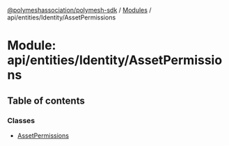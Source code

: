 [@polymeshassociation/polymesh-sdk](../README.md) / [Modules](../modules.md) / api/entities/Identity/AssetPermissions

# Module: api/entities/Identity/AssetPermissions

## Table of contents

### Classes

- [AssetPermissions](../classes/api_entities_Identity_AssetPermissions.AssetPermissions.md)
